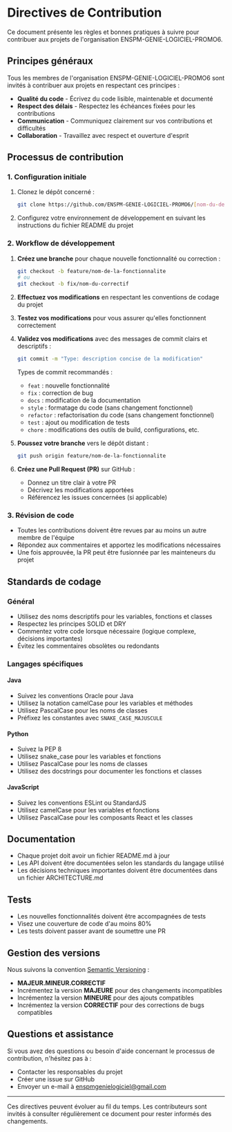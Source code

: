 # Directives de Contribution

Ce document présente les règles et bonnes pratiques à suivre pour contribuer aux projets de l'organisation ENSPM-GENIE-LOGICIEL-PROMO6.

## Principes généraux

Tous les membres de l'organisation ENSPM-GENIE-LOGICIEL-PROMO6 sont invités à contribuer aux projets en respectant ces principes :

- **Qualité du code** - Écrivez du code lisible, maintenable et documenté
- **Respect des délais** - Respectez les échéances fixées pour les contributions
- **Communication** - Communiquez clairement sur vos contributions et difficultés
- **Collaboration** - Travaillez avec respect et ouverture d'esprit

## Processus de contribution

### 1. Configuration initiale

1. Clonez le dépôt concerné :
   ```bash
   git clone https://github.com/ENSPM-GENIE-LOGICIEL-PROMO6/[nom-du-depot].git
   ```

2. Configurez votre environnement de développement en suivant les instructions du fichier README du projet

### 2. Workflow de développement

1. **Créez une branche** pour chaque nouvelle fonctionnalité ou correction :
   ```bash
   git checkout -b feature/nom-de-la-fonctionnalite
   # ou
   git checkout -b fix/nom-du-correctif
   ```

2. **Effectuez vos modifications** en respectant les conventions de codage du projet

3. **Testez vos modifications** pour vous assurer qu'elles fonctionnent correctement

4. **Validez vos modifications** avec des messages de commit clairs et descriptifs :
   ```bash
   git commit -m "Type: description concise de la modification"
   ```
   
   Types de commit recommandés :
   - `feat` : nouvelle fonctionnalité
   - `fix` : correction de bug
   - `docs` : modification de la documentation
   - `style` : formatage du code (sans changement fonctionnel)
   - `refactor` : refactorisation du code (sans changement fonctionnel)
   - `test` : ajout ou modification de tests
   - `chore` : modifications des outils de build, configurations, etc.

5. **Poussez votre branche** vers le dépôt distant :
   ```bash
   git push origin feature/nom-de-la-fonctionnalite
   ```

6. **Créez une Pull Request (PR)** sur GitHub :
   - Donnez un titre clair à votre PR
   - Décrivez les modifications apportées
   - Référencez les issues concernées (si applicable)

### 3. Révision de code

- Toutes les contributions doivent être revues par au moins un autre membre de l'équipe
- Répondez aux commentaires et apportez les modifications nécessaires
- Une fois approuvée, la PR peut être fusionnée par les mainteneurs du projet

## Standards de codage

### Général

- Utilisez des noms descriptifs pour les variables, fonctions et classes
- Respectez les principes SOLID et DRY
- Commentez votre code lorsque nécessaire (logique complexe, décisions importantes)
- Évitez les commentaires obsolètes ou redondants

### Langages spécifiques

#### Java
- Suivez les conventions Oracle pour Java
- Utilisez la notation camelCase pour les variables et méthodes
- Utilisez PascalCase pour les noms de classes
- Préfixez les constantes avec `SNAKE_CASE_MAJUSCULE`

#### Python
- Suivez la PEP 8
- Utilisez snake_case pour les variables et fonctions
- Utilisez PascalCase pour les noms de classes
- Utilisez des docstrings pour documenter les fonctions et classes

#### JavaScript
- Suivez les conventions ESLint ou StandardJS
- Utilisez camelCase pour les variables et fonctions
- Utilisez PascalCase pour les composants React et les classes

## Documentation

- Chaque projet doit avoir un fichier README.md à jour
- Les API doivent être documentées selon les standards du langage utilisé
- Les décisions techniques importantes doivent être documentées dans un fichier ARCHITECTURE.md

## Tests

- Les nouvelles fonctionnalités doivent être accompagnées de tests
- Visez une couverture de code d'au moins 80%
- Les tests doivent passer avant de soumettre une PR

## Gestion des versions

Nous suivons la convention [Semantic Versioning](https://semver.org/lang/fr/) :

- **MAJEUR.MINEUR.CORRECTIF**
- Incrémentez la version **MAJEURE** pour des changements incompatibles
- Incrémentez la version **MINEURE** pour des ajouts compatibles
- Incrémentez la version **CORRECTIF** pour des corrections de bugs compatibles

## Questions et assistance

Si vous avez des questions ou besoin d'aide concernant le processus de contribution, n'hésitez pas à :

- Contacter les responsables du projet
- Créer une issue sur GitHub
- Envoyer un e-mail à enspmgenielogiciel@gmail.com

---

Ces directives peuvent évoluer au fil du temps. Les contributeurs sont invités à consulter régulièrement ce document pour rester informés des changements.
